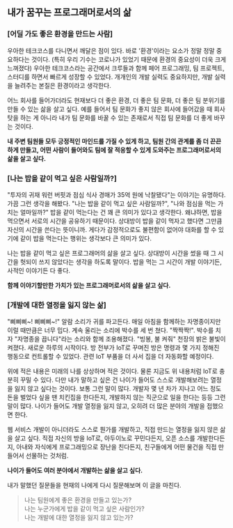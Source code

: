 ## 내가 꿈꾸는 프로그래머로서의 삶

### [어딜 가도 좋은 환경을 만드는 사람]

우아한 테크코스를 다니면서 깨달은 점이 있다. 바로 '환경'이라는 요소가 정말 정말 중요하다는 것이다. (특히 우리 기수는 코로나가 있었기 때문에 환경의 중요성이 더욱 크게 느껴졌다) 우아한 테크코스라는 공간에서 크루들과 함께 페어 프로그래밍, 팀 프로젝트, 스터디를 하면서 빠르게 성장할 수 있었다. 개개인의 개발 실력도 중요하지만, 개발 실력을 늘려주는 본질은 환경이라고 생각한다.

어느 회사를 들어가더라도 현재보다 더 좋은 환경, 더 좋은 팀 문화, 더 좋은 팀 분위기를 만들 수 있는 삶을 살고 싶다. 예를 들어서 팀 문화가 좋지 않은 회사에 들어갔을 때 회사 탓을 하는 게 아니라 내가 팀 문화를 바꿀 수 있는 존재로서 직접 팀 문화를 더 좋게 바꾸는 것이다. 

**내 주변 팀원들 모두 긍정적인 마인드를 가질 수 있게 하고, 팀원 간의 관계를 좀 더 끈끈하게 만들고, 어떤 사람이 들어와도 팀에 잘 적응할 수 있게 도와주는 프로그래머로서의 삶을 살고 싶다.**

### [나는 밥을 같이 먹고 싶은 사람일까?]

"투자의 귀재 워런 버핏과 점심 식사 경매가 35억 원에 낙찰됐다"는 이야기는 유명하다. 가끔 그런 생각을 해봤다. "나는 밥을 같이 먹고 싶은 사람일까?", "나와 점심을 먹는 가치는 얼마일까?" 밥을 같이 먹는다는 건 꽤 큰 의미가 있다고 생각한다. 왜냐하면, 밥을 먹으면서 서로의 시간을 공유하기 때문이다. 상대방이 밥을 같이 먹자고 했다면 그만큼 자신의 시간을 쓴다는 뜻이니까. 게다가 감정적으로도 불편함이 없어야 대화를 할 수 있기에 같이 밥을 먹는다는 행위는 생각보다 큰 의미가 있다.

나는 밥을 같이 먹고 싶은 프로그래머의 삶을 살고 싶다. 상대방이 시간을 썼을 때 그 시간을 헛되이 쓰지 않았다는 생각을 하도록 말이다. 밥을 먹는 그 시간이 개발 이야기든, 사적인 이야기든 다 좋다. 

**함께 이야기할만한 가치가 있는 프로그래머로서의 삶을 살고 싶다.** 

### [개발에 대한 열정을 잃지 않는 삶]

"삐삐삐~! 삐삐삐~!" 알람 소리가 귀를 파고든다. 매일 아침을 함께하는 자명종이지만 이럴 때만큼은 너무 밉다. 계속 울리는 소리에 박수를 세 번 쳤다. "짝짝짝!". 박수를 치자 "자명종을 끕니다"라는 소리와 함께 조용해졌다. "빙봉, 불 켜줘" 천장의 밝은 불빛이 켜졌다. 새로운 하루의 시작이다. 방 전부가 IoT로 꾸며진 방은 명령과 몇 가지 정해진 행동으로 컨트롤할 수 있었다. 관련 IoT 부품을 더 사서 집을 더 자동화할 예정이다.

위에 적은 내용은 미래의 나를 상상하며 적은 것이다. 물론 지금도 위 내용처럼 IoT로 충분히 꾸밀 수 있다. 다만 내가 말하고 싶은 건 나이가 들어도 스스로 개발해보려는 열정을 잃지 않고 싶다는 것이다. 보통 그런 말이 많다. 개발자 몇 년 차가 지나고 어느 정도 돈을 벌었다 싶을 땐 치킨집을 한다든지, 개발하지 않는 직군으로 일을 한다는 등등 그런 말이 많다. 나이가 들어도 개발 열정을 잃지 않고, 오히려 더 많은 분야의 개발을 접했으면 한다.

웹 서비스 개발이 아니더라도 스스로 뭔가를 개발하고, 직접 만드는 열정을 잃지 않은 삶을 살고 싶다. 직접 자신의 방을 IoT로, 아두이노로 꾸민다든지, 오픈 소스를 개발한다든지, 아내와 자식에게 프로그래밍으로 장난을 친다든지, 친구들에게 어떤 물건을 직접 만들어서 선물하는 것처럼.

**나이가 들어도 여러 분야에서 개발하는 삶을 살고 싶다.**

내가 말했던 질문들을 현재의 나에게 다시 질문해보며 이 글을 마친다.

> 나는 팀원에게 좋은 환경을 만들고 있는가?  
나는 누군가에게 밥을 같이 먹고 싶은 사람인가?  
나는 개발에 대한 열정을 잃지 않고 있는가?
